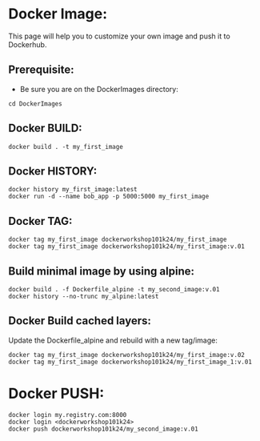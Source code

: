# Docker Image:
This page will help you to customize your own image and push it to Dockerhub.

## Prerequisite:
* Be sure you are on the DockerImages directory:
```
cd DockerImages
```
## Docker BUILD:
```
docker build . -t my_first_image
```

## Docker HISTORY:
```
docker history my_first_image:latest
docker run -d --name bob_app -p 5000:5000 my_first_image
```

## Docker TAG:
```
docker tag my_first_image dockerworkshop101k24/my_first_image
docker tag my_first_image dockerworkshop101k24/my_first_image:v.01
```

## Build minimal image by using alpine:
```
docker build . -f Dockerfile_alpine -t my_second_image:v.01
docker history --no-trunc my_alpine:latest
```

## Docker Build cached layers:
Update the Dockerfile_alpine and rebuild with a new tag/image:
```
docker tag my_first_image dockerworkshop101k24/my_first_image:v.02
docker tag my_first_image dockerworkshop101k24/my_first_image_1:v.01
```

# Docker PUSH:
```
docker login my.registry.com:8000
docker login <dockerworkshop101k24>
docker push dockerworkshop101k24/my_second_image:v.01
```
